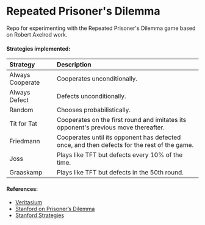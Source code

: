 # Repeated Prisoner's Dilemma

Repo for experimenting with the Repeated Prisoner's Dilemma game based on Robert Axelrod work.

#### Strategies implemented:
| Strategy             | Description
|:---------------------|:--------------------------
| Always Cooperate     | Cooperates unconditionally.
| Always Defect        | Defects unconditionally.
| Random               | Chooses probabilistically.
| Tit for Tat          | Cooperates on the first round and imitates its opponent's previous move thereafter.
| Friedmann            | Cooperates until its opponent has defected once, and then defects for the rest of the game.
| Joss                 | Plays like TFT but defects every 10% of the time.
| Graaskamp            | Plays like TFT but defects in the 50th round.

#### References:
- [Veritasium](https://youtu.be/mScpHTIi-kM?si=YPWhvPgj4how0AwX)
- [Stanford on Prisoner’s Dilemma](https://plato.stanford.edu/entries/prisoner-dilemma/index.html#return)
- [Stanford Strategies](https://plato.stanford.edu/entries/prisoner-dilemma/strategy-table.html#:~:text=A%20good%20strategy%20for%20the,reduces%20the%20average%20payoff%20of)
